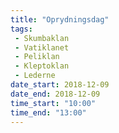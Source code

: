 ```yaml
---
title: "Oprydningsdag"
tags:
 - Skumbaklan
 - Vatiklanet
 - Peliklan
 - Kleptoklan
 - Lederne
date_start: 2018-12-09
date_end: 2018-12-09
time_start: "10:00"
time_end: "13:00"
---
```

